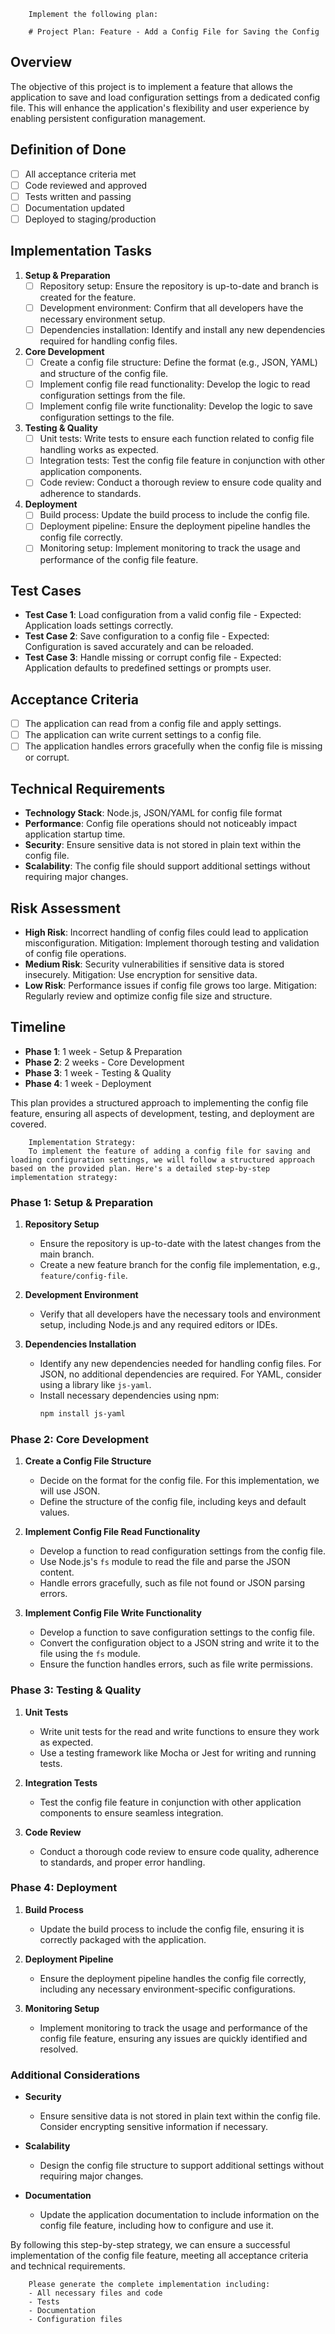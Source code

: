 
        Implement the following plan:
        
        # Project Plan: Feature - Add a Config File for Saving the Config

## Overview
The objective of this project is to implement a feature that allows the application to save and load configuration settings from a dedicated config file. This will enhance the application's flexibility and user experience by enabling persistent configuration management.

## Definition of Done
- [ ] All acceptance criteria met
- [ ] Code reviewed and approved
- [ ] Tests written and passing
- [ ] Documentation updated
- [ ] Deployed to staging/production

## Implementation Tasks

1. **Setup & Preparation**
   - [ ] Repository setup: Ensure the repository is up-to-date and branch is created for the feature.
   - [ ] Development environment: Confirm that all developers have the necessary environment setup.
   - [ ] Dependencies installation: Identify and install any new dependencies required for handling config files.

2. **Core Development**
   - [ ] Create a config file structure: Define the format (e.g., JSON, YAML) and structure of the config file.
   - [ ] Implement config file read functionality: Develop the logic to read configuration settings from the file.
   - [ ] Implement config file write functionality: Develop the logic to save configuration settings to the file.

3. **Testing & Quality**
   - [ ] Unit tests: Write tests to ensure each function related to config file handling works as expected.
   - [ ] Integration tests: Test the config file feature in conjunction with other application components.
   - [ ] Code review: Conduct a thorough review to ensure code quality and adherence to standards.

4. **Deployment**
   - [ ] Build process: Update the build process to include the config file.
   - [ ] Deployment pipeline: Ensure the deployment pipeline handles the config file correctly.
   - [ ] Monitoring setup: Implement monitoring to track the usage and performance of the config file feature.

## Test Cases
- **Test Case 1**: Load configuration from a valid config file - Expected: Application loads settings correctly.
- **Test Case 2**: Save configuration to a config file - Expected: Configuration is saved accurately and can be reloaded.
- **Test Case 3**: Handle missing or corrupt config file - Expected: Application defaults to predefined settings or prompts user.

## Acceptance Criteria
- [ ] The application can read from a config file and apply settings.
- [ ] The application can write current settings to a config file.
- [ ] The application handles errors gracefully when the config file is missing or corrupt.

## Technical Requirements
- **Technology Stack**: Node.js, JSON/YAML for config file format
- **Performance**: Config file operations should not noticeably impact application startup time.
- **Security**: Ensure sensitive data is not stored in plain text within the config file.
- **Scalability**: The config file should support additional settings without requiring major changes.

## Risk Assessment
- **High Risk**: Incorrect handling of config files could lead to application misconfiguration. Mitigation: Implement thorough testing and validation of config file operations.
- **Medium Risk**: Security vulnerabilities if sensitive data is stored insecurely. Mitigation: Use encryption for sensitive data.
- **Low Risk**: Performance issues if config file grows too large. Mitigation: Regularly review and optimize config file size and structure.

## Timeline
- **Phase 1**: 1 week - Setup & Preparation
- **Phase 2**: 2 weeks - Core Development
- **Phase 3**: 1 week - Testing & Quality
- **Phase 4**: 1 week - Deployment

This plan provides a structured approach to implementing the config file feature, ensuring all aspects of development, testing, and deployment are covered.
        
        Implementation Strategy:
        To implement the feature of adding a config file for saving and loading configuration settings, we will follow a structured approach based on the provided plan. Here's a detailed step-by-step implementation strategy:

### Phase 1: Setup & Preparation

1. **Repository Setup**
   - Ensure the repository is up-to-date with the latest changes from the main branch.
   - Create a new feature branch for the config file implementation, e.g., `feature/config-file`.

2. **Development Environment**
   - Verify that all developers have the necessary tools and environment setup, including Node.js and any required editors or IDEs.

3. **Dependencies Installation**
   - Identify any new dependencies needed for handling config files. For JSON, no additional dependencies are required. For YAML, consider using a library like `js-yaml`.
   - Install necessary dependencies using npm:
     ```bash
     npm install js-yaml
     ```

### Phase 2: Core Development

1. **Create a Config File Structure**
   - Decide on the format for the config file. For this implementation, we will use JSON.
   - Define the structure of the config file, including keys and default values.

2. **Implement Config File Read Functionality**
   - Develop a function to read configuration settings from the config file.
   - Use Node.js's `fs` module to read the file and parse the JSON content.
   - Handle errors gracefully, such as file not found or JSON parsing errors.

3. **Implement Config File Write Functionality**
   - Develop a function to save configuration settings to the config file.
   - Convert the configuration object to a JSON string and write it to the file using the `fs` module.
   - Ensure the function handles errors, such as file write permissions.

### Phase 3: Testing & Quality

1. **Unit Tests**
   - Write unit tests for the read and write functions to ensure they work as expected.
   - Use a testing framework like Mocha or Jest for writing and running tests.

2. **Integration Tests**
   - Test the config file feature in conjunction with other application components to ensure seamless integration.

3. **Code Review**
   - Conduct a thorough code review to ensure code quality, adherence to standards, and proper error handling.

### Phase 4: Deployment

1. **Build Process**
   - Update the build process to include the config file, ensuring it is correctly packaged with the application.

2. **Deployment Pipeline**
   - Ensure the deployment pipeline handles the config file correctly, including any necessary environment-specific configurations.

3. **Monitoring Setup**
   - Implement monitoring to track the usage and performance of the config file feature, ensuring any issues are quickly identified and resolved.

### Additional Considerations

- **Security**
  - Ensure sensitive data is not stored in plain text within the config file. Consider encrypting sensitive information if necessary.

- **Scalability**
  - Design the config file structure to support additional settings without requiring major changes.

- **Documentation**
  - Update the application documentation to include information on the config file feature, including how to configure and use it.

By following this step-by-step strategy, we can ensure a successful implementation of the config file feature, meeting all acceptance criteria and technical requirements.
        
        Please generate the complete implementation including:
        - All necessary files and code
        - Tests
        - Documentation
        - Configuration files
        